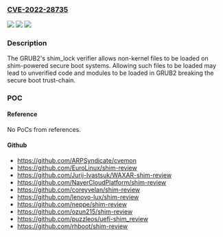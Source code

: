 ### [CVE-2022-28735](https://cve.mitre.org/cgi-bin/cvename.cgi?name=CVE-2022-28735)
![](https://img.shields.io/static/v1?label=Product&message=GNU%20GRUB&color=blue)
![](https://img.shields.io/static/v1?label=Version&message=0%3C%202.06-3%20&color=brighgreen)
![](https://img.shields.io/static/v1?label=Vulnerability&message=n%2Fa&color=brighgreen)

### Description

The GRUB2's shim_lock verifier allows non-kernel files to be loaded on shim-powered secure boot systems. Allowing such files to be loaded may lead to unverified code and modules to be loaded in GRUB2 breaking the secure boot trust-chain.

### POC

#### Reference
No PoCs from references.

#### Github
- https://github.com/ARPSyndicate/cvemon
- https://github.com/EuroLinux/shim-review
- https://github.com/Jurij-Ivastsuk/WAXAR-shim-review
- https://github.com/NaverCloudPlatform/shim-review
- https://github.com/coreyvelan/shim-review
- https://github.com/lenovo-lux/shim-review
- https://github.com/neppe/shim-review
- https://github.com/ozun215/shim-review
- https://github.com/puzzleos/uefi-shim_review
- https://github.com/rhboot/shim-review

